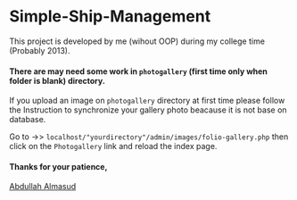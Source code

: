 # Simple-Ship-Management
This project is developed by me (wihout OOP) during my college time (Probably 2013).

#### There are may need some work in ```photogallery``` (first time only when folder is blank) directory. 
If you upload an image on ```photogallery``` directory at first time please follow the Instruction to synchronize your gallery photo 
beacause it is not base on database.

Go to ->> ```localhost/"yourdirectory"/admin/images/folio-gallery.php```  then click on the ```Photogallery``` link and reload the index page.


#### Thanks for your patience,

[Abdullah Almasud](https://www.facebook.com/almasud.arm)

